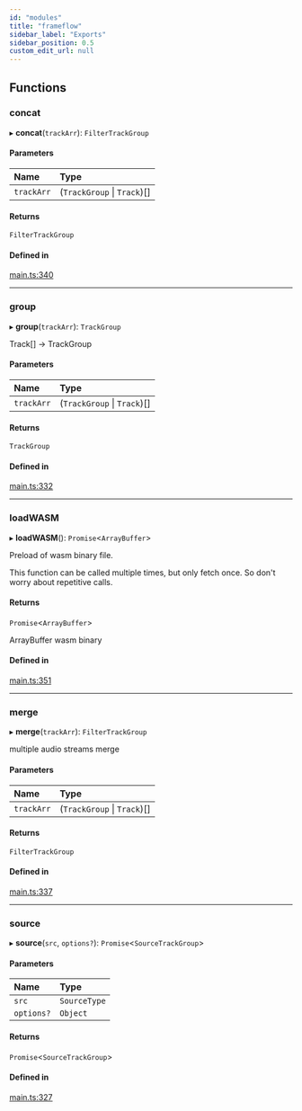 ```yaml
---
id: "modules"
title: "frameflow"
sidebar_label: "Exports"
sidebar_position: 0.5
custom_edit_url: null
---
```


## Functions

### concat

▸ **concat**(`trackArr`): `FilterTrackGroup`

#### Parameters

| Name | Type |
| :------ | :------ |
| `trackArr` | (`TrackGroup` \| `Track`)[] |

#### Returns

`FilterTrackGroup`

#### Defined in

[main.ts:340](https://github.com/carsonDB/frameflow/blob/8182d87/src/ts/main.ts#L340)

___

### group

▸ **group**(`trackArr`): `TrackGroup`

Track[] -> TrackGroup

#### Parameters

| Name | Type |
| :------ | :------ |
| `trackArr` | (`TrackGroup` \| `Track`)[] |

#### Returns

`TrackGroup`

#### Defined in

[main.ts:332](https://github.com/carsonDB/frameflow/blob/8182d87/src/ts/main.ts#L332)

___

### loadWASM

▸ **loadWASM**(): `Promise`<`ArrayBuffer`\>

Preload of wasm binary file.

This function can be called multiple times, but only fetch once.
So don't worry about repetitive calls.

#### Returns

`Promise`<`ArrayBuffer`\>

ArrayBuffer wasm binary

#### Defined in

[main.ts:351](https://github.com/carsonDB/frameflow/blob/8182d87/src/ts/main.ts#L351)

___

### merge

▸ **merge**(`trackArr`): `FilterTrackGroup`

multiple audio streams merge

#### Parameters

| Name | Type |
| :------ | :------ |
| `trackArr` | (`TrackGroup` \| `Track`)[] |

#### Returns

`FilterTrackGroup`

#### Defined in

[main.ts:337](https://github.com/carsonDB/frameflow/blob/8182d87/src/ts/main.ts#L337)

___

### source

▸ **source**(`src`, `options?`): `Promise`<`SourceTrackGroup`\>

#### Parameters

| Name | Type |
| :------ | :------ |
| `src` | `SourceType` |
| `options?` | `Object` |

#### Returns

`Promise`<`SourceTrackGroup`\>

#### Defined in

[main.ts:327](https://github.com/carsonDB/frameflow/blob/8182d87/src/ts/main.ts#L327)
